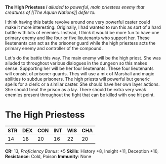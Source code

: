 **The High Priestess**
*I alluded to powerful, main priestess enemy that creatures of [[The Aquan Nations]] defer to.*

I think having this battle revolve around one very powerful caster could make it more interesting. Originally, I had wanted to run this as sort of a hard battle with lots of enemies. Instead, I think it would be more fun to have one primary enemy and like four or five lieutenants who support her. These lieutenants can act as the prisoner guard while the high priestess acts the primary enemy and controller of the compound.

Let's do the battle this way. The main enemy will be the high priest. She was alluded to throughout various dialogues in the dungeon so this makes sense. Supporting her will be her four lieutenants. These four lieutenants will consist of prisoner guards. They will use a mix of Marshall and magic abilities to subdue prisoners. The high priests will powerful but generic spells for a cleric or a similar caster. She should have her own layer actions. She should treat the prison as a lay. There should be extra very weak enemies present throughout the fight that can be killed with one hit point.

# The High Priestess
| STR | DEX | CON | INT | WIS | CHA |
| --- | --- | --- | --- | --- | --- |
| 14  | 18  | 20  | 16  | 22  | 20  |
**CR:** 13, *Proficiency Bonus:* +5
**Skills**: History +8, Insight +11, Deception +10, 
**Resistance**: Cold, Poison
**Immunity**: None